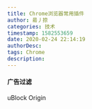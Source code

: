 ```yaml
---
title: Chrome浏览器常用插件
author: 昜丿捺
categories: 技术
timestamp: 1582553659
date: 2020-02-24 22:14:19
authorDesc:
tags: Chrome
description:
---
```

#### 广告过滤
uBlock Origin
